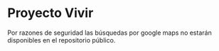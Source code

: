 # Proyecto Vivir


Por razones de seguridad las búsquedas por google maps no estarán disponibles en el repositorio público.
